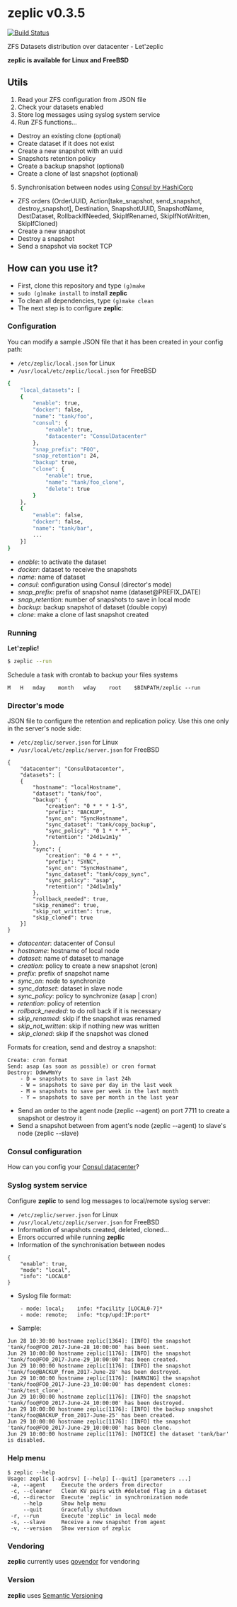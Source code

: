 # zeplic v0.3.5

[![Build Status](https://travis-ci.org/nfrance-conseil/zeplic.svg?branch=master)](https://travis-ci.org/nfrance-conseil/zeplic)

ZFS Datasets distribution over datacenter - Let'zeplic

**zeplic is available for Linux and FreeBSD**

## Utils

1. Read your ZFS configuration from JSON file
2. Check your datasets enabled
3. Store log messages using syslog system service
4. Run ZFS functions...
- Destroy an existing clone (optional)
- Create dataset if it does not exist
- Create a new snapshot with an uuid
- Snapshots retention policy
- Create a backup snapshot (optional)
- Create a clone of last snapshot (optional)
5. Synchronisation between nodes using [Consul by HashiCorp](https://www.consul.io/)
- ZFS orders (OrderUUID, Action[take_snapshot, send_snapshot, destroy_snapshot], Destination, SnapshotUUID, SnapshotName, DestDataset, RollbackIfNeeded, SkipIfRenamed, SkipIfNotWritten, SkipIfCloned)
- Create a new snapshot
- Destroy a snapshot
- Send a snapshot via socket TCP

## How can you use it?

- First, clone this repository and type `(g)make`
- `sudo (g)make install` to install **zeplic**
- To clean all dependencies, type `(g)make clean`
- The next step is to configure **zeplic**:

### Configuration

You can modify a sample JSON file that it has been created in your config path:
- `/etc/zeplic/local.json` for Linux
- `/usr/local/etc/zeplic/local.json` for FreeBSD

```sh
{
	"local_datasets": [
	{
		"enable": true,
		"docker": false,
		"name": "tank/foo",
		"consul": {
			"enable": true,
			"datacenter": "ConsulDatacenter"
		},
		"snap_prefix": "FOO",
		"snap_retention": 24,
		"backup" true,
		"clone": {
			"enable": true,
			"name": "tank/foo_clone",
			"delete": true
		}
	},
	{
		"enable": false,
		"docker": false,
		"name": "tank/bar",
		...
	}]
}
```

- *enable*: to activate the dataset
- *docker*: dataset to receive the snapshots
- *name*: name of dataset
- *consul*: configuration using Consul (director's mode)
- *snap_prefix*: prefix of snapshot name (dataset@PREFIX_DATE)
- *snap_retention*: number of snapshots to save in local mode
- *backup*: backup snapshot of dataset (double copy)
- *clone*: make a clone of last snapshot created

### Running

**Let'zeplic!**

```sh
$ zeplic --run
```

Schedule a task with crontab to backup your files systems

```
M	H	mday	month	wday	root	$BINPATH/zeplic --run
```

### Director's mode

JSON file to configure the retention and replication policy. Use this one only in the server's node side:
- `/etc/zeplic/server.json` for Linux
- `/usr/local/etc/zeplic/server.json` for FreeBSD

```
{
	"datacenter": "ConsulDatacenter",
	"datasets": [
	{
		"hostname": "localHostname",
		"dataset": "tank/foo",
		"backup": {
			"creation": "0 * * * 1-5",
			"prefix": "BACKUP",
			"sync_on": "SyncHostname",
			"sync_dataset": "tank/copy_backup",
			"sync_policy": "0 1 * * *",
			"retention": "24d1w1m1y"
		},
		"sync": {
			"creation": "0 4 * * *",
			"prefix": "SYNC",
			"sync_on": "SyncHostname",
			"sync_dataset": "tank/copy_sync",
			"sync_policy": "asap",
			"retention": "24d1w1m1y"
		},
		"rollback_needed": true,
		"skip_renamed": true,
		"skip_not_written": true,
		"skip_cloned": true
	}]
}
```

- *datacenter*: datacenter of Consul
- *hostname*: hostname of local node
- *dataset*: name of dataset to manage
- *creation*: policy to create a new snapshot (cron)
- *prefix*: prefix of snapshot name
- *sync_on*: node to synchronize
- *sync_dataset*: dataset in slave node
- *sync_policy*: policy to synchronize (asap | cron)
- *retention*: policy of retention
- *rollback_needed*: to do roll back if it is necessary
- *skip_renamed*: skip if the snapshot was renamed
- *skip_not_written*: skip if nothing new was written
- *skip_cloned*: skip if the snapshot was cloned

Formats for creation, send and destroy a snapshot:

```
Create: cron format
Send: asap (as soon as possible) or cron format
Destroy: DdWwMmYy
	- D = snapshots to save in last 24h
	- W = snapshots to save per day in the last week
	- M = snapshots to save per week in the last month
	- Y = snapshots to save per month in the last year
```

- Send an order to the agent node (zeplic --agent) on port 7711 to create a snapshot or destroy it
- Send a snapshot between from agent's node (zeplic --agent) to slave's node (zeplic --slave)

### Consul configuration

How can you config your [Consul datacenter](https://github.com/nfrance-conseil/zeplic/tree/master/samples/consul)?

### Syslog system service

Configure **zeplic** to send log messages to local/remote syslog server:
- `/etc/zeplic/server.json` for Linux
- `/usr/local/etc/zeplic/server.json` for FreeBSD
- Information of snapshots created, deleted, cloned...
- Errors occurred while running **zeplic**
- Information of the synchronisation between nodes

```
{
	"enable": true,
	"mode": "local",
	"info": "LOCAL0"
}
```

- Syslog file format:

```
	- mode: local;    info: *facility [LOCAL0-7]*
	- mode: remote;   info: *tcp/upd:IP:port*
```

- Sample:

```
Jun 28 10:30:00 hostname zeplic[1364]: [INFO] the snapshot 'tank/foo@FOO_2017-June-28_10:00:00' has been sent.
Jun 29 10:00:00 hostname zeplic[1176]: [INFO] the snapshot 'tank/foo@FOO_2017-June-29_10:00:00' has been created.
Jun 29 10:00:00 hostname zeplic[1176]: [INFO] the snapshot 'tank/foo@BACKUP_from_2017-June-28' has been destroyed.
Jun 29 10:00:00 hostname zeplic[1176]: [WARNING] the snapshot 'tank/foo@FOO_2017-June-23_10:00:00' has dependent clones: 'tank/test_clone'.
Jun 29 10:00:00 hostname zeplic[1176]: [INFO] the snapshot 'tank/foo@FOO_2017-June-24_10:00:00' has been destroyed.
Jun 29 10:00:00 hostname zeplic[1176]: [INFO] the backup snapshot 'tank/foo@BACKUP_from_2017-June-25' has been created.
Jun 29 10:00:00 hostname zeplic[1176]: [INFO] the snapshot 'tank/foo@FOO_2017-June-29_10:00:00' has been clone.
Jun 29 10:00:00 hostname zeplic[1176]: [NOTICE] the dataset 'tank/bar' is disabled.
```

### Help menu

```
$ zeplic --help
Usage: zeplic [-acdrsv] [--help] [--quit] [parameters ...]
 -a, --agent     Execute the orders from director
 -c, --cleaner   Clean KV pairs with #deleted flag in a dataset
 -d, --director  Execute 'zeplic' in synchronization mode
     --help      Show help menu
     --quit      Gracefully shutdown
 -r, --run       Execute 'zeplic' in local mode
 -s, --slave     Receive a new snapshot from agent
 -v, --version   Show version of zeplic
```

### Vendoring
**zeplic** currently uses [govendor](https://github.com/kardianos/govendor) for vendoring

### Version
**zeplic** uses [Semantic Versioning](http://semver.org/)
